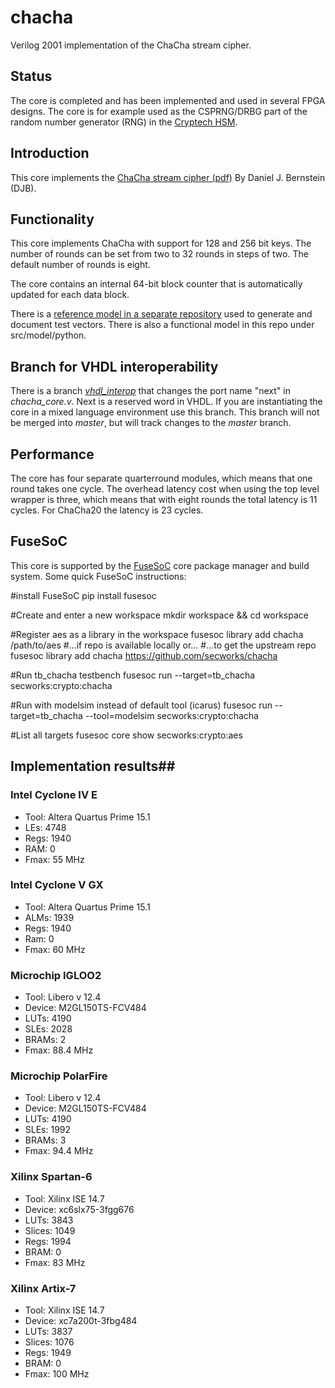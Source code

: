 chacha
========

Verilog 2001 implementation of the ChaCha stream cipher.

## Status ##
The core is completed and has been implemented and used in several FPGA
designs. The core is for example used as the CSPRNG/DRBG part of the
random number generator (RNG) in the [Cryptech
HSM](https://cryptech.is/).


## Introduction ##
This core implements the [ChaCha stream cipher
(pdf)](https://cr.yp.to/chacha/chacha-20080128.pdf) By Daniel
J. Bernstein (DJB).


## Functionality ##
This core implements ChaCha with support for 128 and 256 bit keys. The
number of rounds can be set from two to 32 rounds in steps of two. The
default number of rounds is eight.

The core contains an internal 64-bit block counter that is automatically
updated for each data block.

There is a [reference model in a separate
repository](https://github.com/secworks/chacha_testvectors) used to
generate and document test vectors. There is also a functional model in
this repo under src/model/python.


## Branch for VHDL interoperability ##
There is a branch
[*vhdl_interop*](https://github.com/secworks/chacha/tree/vhdl_interop)
that changes the port name "next" in *chacha_core.v*. Next is a reserved
word in VHDL. If you are instantiating the core in a mixed language
environment use this branch. This branch will not be merged into
*master*, but will track changes to the *master* branch.


## Performance ##
The core has four separate quarterround modules, which means that
one round takes one cycle. The overhead latency cost when using the top
level wrapper is three, which means that with eight rounds the total
latency is 11 cycles. For ChaCha20 the latency is 23 cycles.

## FuseSoC
This core is supported by the
[FuseSoC](https://github.com/olofk/fusesoc) core package manager and
build system. Some quick  FuseSoC instructions:

#install FuseSoC
pip install fusesoc

#Create and enter a new workspace
mkdir workspace && cd workspace

#Register aes as a library in the workspace
fusesoc library add chacha /path/to/aes
#...if repo is available locally or...
#...to get the upstream repo
fusesoc library add chacha https://github.com/secworks/chacha

#Run tb_chacha testbench
fusesoc run --target=tb_chacha secworks:crypto:chacha

#Run with modelsim instead of default tool (icarus)
fusesoc run --target=tb_chacha --tool=modelsim secworks:crypto:chacha

#List all targets
fusesoc core show secworks:crypto:aes



## Implementation results##

### Intel Cyclone IV E ###
- Tool: Altera Quartus Prime 15.1
- LEs:  4748
- Regs: 1940
- RAM:     0
- Fmax: 55 MHz


### Intel Cyclone V GX ###
- Tool: Altera Quartus Prime 15.1
- ALMs: 1939
- Regs: 1940
- Ram:     0
- Fmax: 60 MHz


### Microchip IGLOO2 ###
- Tool:   Libero v 12.4
- Device: M2GL150TS-FCV484
- LUTs:   4190
- SLEs:   2028
- BRAMs:  2
- Fmax:   88.4 MHz


### Microchip PolarFire ###
- Tool:   Libero v 12.4
- Device: M2GL150TS-FCV484
- LUTs:   4190
- SLEs:   1992
- BRAMs:  3
- Fmax:   94.4 MHz


### Xilinx Spartan-6 ###
- Tool:   Xilinx ISE 14.7
- Device: xc6slx75-3fgg676
- LUTs:   3843
- Slices: 1049
- Regs:   1994
- BRAM:      0
- Fmax:   83 MHz


### Xilinx Artix-7 ###
- Tool:   Xilinx ISE 14.7
- Device: xc7a200t-3fbg484
- LUTs:   3837
- Slices: 1076
- Regs:   1949
- BRAM:      0
- Fmax:   100 MHz
